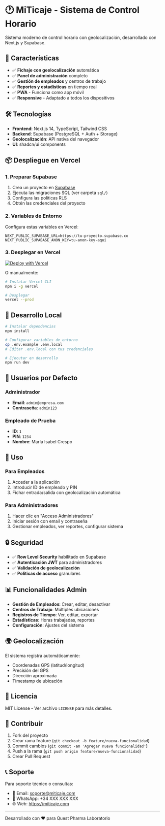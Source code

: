 # 🕐 MiTicaje - Sistema de Control Horario

Sistema moderno de control horario con geolocalización, desarrollado con Next.js y Supabase.

## 🚀 Características

- ✅ **Fichaje con geolocalización** automática
- ✅ **Panel de administración** completo
- ✅ **Gestión de empleados** y centros de trabajo
- ✅ **Reportes y estadísticas** en tiempo real
- ✅ **PWA** - Funciona como app móvil
- ✅ **Responsive** - Adaptado a todos los dispositivos

## 🛠️ Tecnologías

- **Frontend**: Next.js 14, TypeScript, Tailwind CSS
- **Backend**: Supabase (PostgreSQL + Auth + Storage)
- **Geolocalización**: API nativa del navegador
- **UI**: shadcn/ui components

## 📦 Despliegue en Vercel

### 1. Preparar Supabase

1. Crea un proyecto en [Supabase](https://supabase.com)
2. Ejecuta las migraciones SQL (ver carpeta `sql/`)
3. Configura las políticas RLS
4. Obtén las credenciales del proyecto

### 2. Variables de Entorno

Configura estas variables en Vercel:

```env
NEXT_PUBLIC_SUPABASE_URL=https://tu-proyecto.supabase.co
NEXT_PUBLIC_SUPABASE_ANON_KEY=tu-anon-key-aqui
```

### 3. Desplegar en Vercel

[![Deploy with Vercel](https://vercel.com/button)](https://vercel.com/new/clone?repository-url=https://github.com/tu-usuario/miticaje)

O manualmente:

```bash
# Instalar Vercel CLI
npm i -g vercel

# Desplegar
vercel --prod
```

## 🔧 Desarrollo Local

```bash
# Instalar dependencias
npm install

# Configurar variables de entorno
cp .env.example .env.local
# Editar .env.local con tus credenciales

# Ejecutar en desarrollo
npm run dev
```

## 👥 Usuarios por Defecto

### Administrador
- **Email**: `admin@empresa.com`
- **Contraseña**: `admin123`

### Empleado de Prueba
- **ID**: `1`
- **PIN**: `1234`
- **Nombre**: María Isabel Crespo

## 📱 Uso

### Para Empleados
1. Acceder a la aplicación
2. Introducir ID de empleado y PIN
3. Fichar entrada/salida con geolocalización automática

### Para Administradores
1. Hacer clic en "Acceso Administradores"
2. Iniciar sesión con email y contraseña
3. Gestionar empleados, ver reportes, configurar sistema

## 🔒 Seguridad

- ✅ **Row Level Security** habilitado en Supabase
- ✅ **Autenticación JWT** para administradores
- ✅ **Validación de geolocalización**
- ✅ **Políticas de acceso** granulares

## 📊 Funcionalidades Admin

- **Gestión de Empleados**: Crear, editar, desactivar
- **Centros de Trabajo**: Múltiples ubicaciones
- **Registros de Tiempo**: Ver, editar, exportar
- **Estadísticas**: Horas trabajadas, reportes
- **Configuración**: Ajustes del sistema

## 🌍 Geolocalización

El sistema registra automáticamente:
- Coordenadas GPS (latitud/longitud)
- Precisión del GPS
- Dirección aproximada
- Timestamp de ubicación

## 📄 Licencia

MIT License - Ver archivo `LICENSE` para más detalles.

## 🤝 Contribuir

1. Fork del proyecto
2. Crear rama feature (`git checkout -b feature/nueva-funcionalidad`)
3. Commit cambios (`git commit -am 'Agregar nueva funcionalidad'`)
4. Push a la rama (`git push origin feature/nueva-funcionalidad`)
5. Crear Pull Request

## 📞 Soporte

Para soporte técnico o consultas:
- 📧 Email: soporte@miticaje.com
- 📱 WhatsApp: +34 XXX XXX XXX
- 🌐 Web: https://miticaje.com

---

Desarrollado con ❤️ para Quest Pharma Laboratorio
